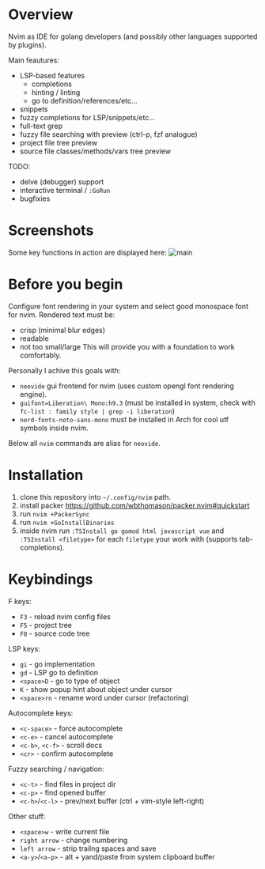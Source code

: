 # Overview
Nvim as IDE for golang developers (and possibly other languages supported by plugins).

Main feautures:
- LSP-based features
   - completions
   - hinting / linting
   - go to definition/references/etc...
- snippets
- fuzzy completions for LSP/snippets/etc...
- full-text grep
- fuzzy file searching with preview (ctrl-p, fzf analogue)
- project file tree preview
- source file classes/methods/vars tree preview

TODO:
- delve (debugger) support
- interactive terminal / `:GoRun`
- bugfixies

# Screenshots
Some key functions in action are displayed here:
![main](https://user-images.githubusercontent.com/350218/145688949-9f1b431b-2719-4cb2-88de-c89417017130.png)


# Before you begin
Configure font rendering in your system and select good monospace font for nvim. Rendered text must be:
- crisp (minimal blur edges)
- readable
- not too small/large
This will provide you with a foundation to work comfortably.

Personally I achive this goals with:
- `neovide` gui frontend for nvim (uses custom opengl font rendering engine).
- `guifont=Liberation\ Mono:h9.3` (must be installed in system, check with `fc-list : family style | grep -i liberation`)
- `nerd-fonts-noto-sans-mono` must be installed in Arch for cool utf symbols inside nvim.

Below all `nvim` commands are alias for `neovide`.

# Installation
1. clone this repository into `~/.config/nvim` path.
2. install packer https://github.com/wbthomason/packer.nvim#quickstart
3. run `nvim +PackerSync`
4. run `nvim +GoInstallBinaries`
5. inside nvim run `:TSInstall go gomod html javascript vue` and `:TSInstall <filetype>` for each `filetype` your work with (supports tab-completions).

# Keybindings

F keys:
- `F3` - reload nvim config files
- `F5` - project tree
- `F8` - source code tree

LSP keys:
- `gi` - go implementation
- `gd` - LSP go to definition
- `<space>D` - go to type of object
- `K` - show popup hint about object under cursor
- `<space>rn` - rename word under cursor (refactoring)

Autocomplete keys:
- `<c-space>` - force autocomplete
- `<c-e>` - cancel autocomplete
- `<c-b>`, `<c-f>` - scroll docs
- `<cr>` - confirm autocomplete

Fuzzy searching / navigation:
- `<c-t>` - find files in project dir
- `<c-p>` - find opened buffer
- `<c-h>`/`<c-l>` - prev/next buffer (ctrl + vim-style left-right)

Other stuff:
- `<space>w` - write current file
- `right arrow` - change numbering
- `left arrow` - strip trailng spaces and save
- `<a-y>`/`<a-p>` - alt + yand/paste from system clipboard buffer
